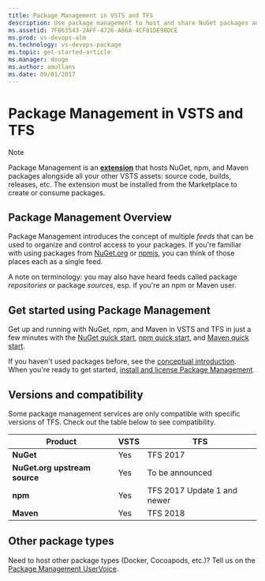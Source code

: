 ```yaml
---
title: Package Management in VSTS and TFS
description: Use package management to host and share NuGet packages and npm modules with VSTS or Team Foundation Server
ms.assetid: 7F863543-2AFF-4726-A86A-4CF81DE98DCE
ms.prod: vs-devops-alm
ms.technology: vs-devops-package
ms.topic: get-started-article
ms.manager: douge
ms.author: amullans
ms.date: 09/01/2017
---
```


# Package Management in VSTS and TFS

> [!NOTE]
> Package Management is an **[extension](http://go.microsoft.com/fwlink/?LinkId=723595)** that hosts NuGet, npm, and Maven packages alongside all your other VSTS assets: source code, builds, releases, etc.
> The extension must be installed from the Marketplace to create or consume packages.

## Package Management Overview

Package Management introduces the concept of multiple *feeds* that can be used to organize and control access to your packages. If you're familiar with using packages from [NuGet.org](https://www.nuget.org) or [npmjs](https://www.npmjs.com), you can think of those places each as a single feed. 

A note on terminology: you may also have heard feeds called package *repositories* or package *sources*, esp. if you're an npm or Maven user.

## Get started using Package Management
Get up and running with NuGet, npm, and Maven in VSTS and TFS in just a few minutes with the [NuGet quick start](get-started-nuget.md), [npm quick start](get-started-npm.md), and [Maven quick start](get-started-maven.md).

If you haven't used packages before, see the [conceptual introduction](index.md). When you're ready to get started, [install and license Package Management](install.md).

<a name="versions-compatibility"></a>

## Versions and compatibility
Some package management services are only compatible with specific versions of TFS. Check out the table below to see compatibility.

| Product                        | VSTS          | TFS                         |
|------------------------------- |---------------|-----------------------------|
| **NuGet**                      | Yes           | TFS 2017                    |
| **NuGet.org upstream source**  | Yes           | To be announced             |
| **npm**                        | Yes           | TFS 2017 Update 1 and newer |
| **Maven**                      | Yes           | TFS 2018                    |

## Other package types
Need to host other package types (Docker, Cocoapods, etc.)? Tell us on the [Package Management UserVoice](https://visualstudio.uservoice.com/forums/330519-team-services/category/145266-package-management).